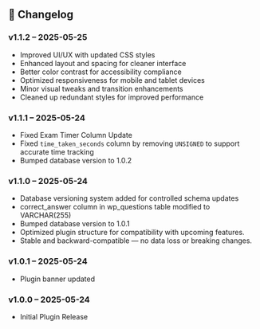 ## 📝 Changelog
### v1.1.2 – 2025-05-25
- Improved UI/UX with updated CSS styles
- Enhanced layout and spacing for cleaner interface
- Better color contrast for accessibility compliance
- Optimized responsiveness for mobile and tablet devices
- Minor visual tweaks and transition enhancements
- Cleaned up redundant styles for improved performance

### v1.1.1 – 2025-05-24
- Fixed Exam Timer Column Update
- Fixed `time_taken_seconds` column by removing `UNSIGNED` to support accurate time tracking
- Bumped database version to 1.0.2

### v1.1.0 – 2025-05-24
- Database versioning system added for controlled schema updates
- correct_answer column in wp_questions table modified to VARCHAR(255)
- Bumped database version to 1.0.1
- Optimized plugin structure for compatibility with upcoming features.
- Stable and backward-compatible — no data loss or breaking changes.

### v1.0.1 – 2025-05-24
- Plugin banner updated

### v1.0.0 – 2025-05-24
- Initial Plugin Release
